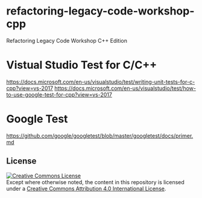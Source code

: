 # refactoring-legacy-code-workshop-cpp
Refactoring Legacy Code Workshop C++ Edition

# Vistual Studio Test for C/C++
https://docs.microsoft.com/en-us/visualstudio/test/writing-unit-tests-for-c-cpp?view=vs-2017
https://docs.microsoft.com/en-us/visualstudio/test/how-to-use-google-test-for-cpp?view=vs-2017

# Google Test
https://github.com/google/googletest/blob/master/googletest/docs/primer.md

## License
<a rel="license" href="http://creativecommons.org/licenses/by/4.0/"><img alt="Creative Commons License" style="border-width:0" src="https://i.creativecommons.org/l/by/4.0/88x31.png" /></a><br />
Except where otherwise noted, the content in this repository is licensed under a <a rel="license" href="http://creativecommons.org/licenses/by/4.0/">Creative Commons Attribution 4.0 International License</a>.